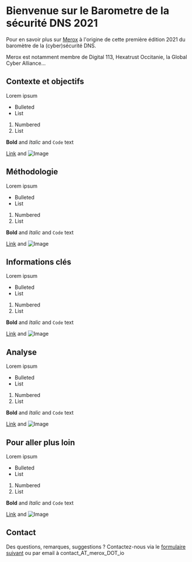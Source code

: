 # Bienvenue sur le Barometre de la sécurité DNS 2021

Pour en savoir plus sur [Merox](https://merox.io) à l'origine de cette première édition 2021 du baromètre de la (cyber)sécurité DNS.

Merox est notamment membre de Digital 113, Hexatrust Occitanie, la Global Cyber Alliance...

## Contexte et objectifs

Lorem ipsum

- Bulleted
- List

1. Numbered
2. List

**Bold** and _Italic_ and `Code` text

[Link](url) and ![Image](src)


## Méthodologie

Lorem ipsum

- Bulleted
- List

1. Numbered
2. List

**Bold** and _Italic_ and `Code` text

[Link](url) and ![Image](src)


## Informations clés

Lorem ipsum

- Bulleted
- List

1. Numbered
2. List

**Bold** and _Italic_ and `Code` text

[Link](url) and ![Image](src)


## Analyse

Lorem ipsum

- Bulleted
- List

1. Numbered
2. List

**Bold** and _Italic_ and `Code` text

[Link](url) and ![Image](src)


## Pour aller plus loin

Lorem ipsum

- Bulleted
- List

1. Numbered
2. List

**Bold** and _Italic_ and `Code` text

[Link](url) and ![Image](src)

## Contact

Des questions, remarques, suggestions ? Contactez-nous via le [formulaire suivant](https://merox.io/fr/contact/) ou par email à contact_AT_merox_DOT_io
